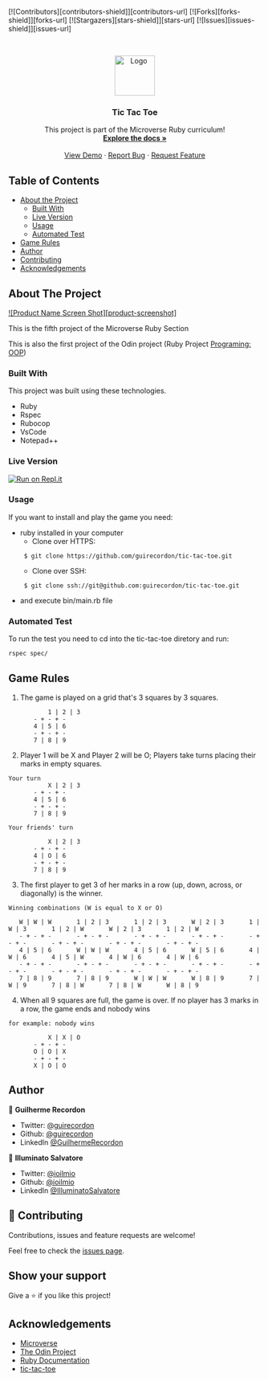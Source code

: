 <!--
*** Thanks for checking out this README Template. If you have a suggestion that would
*** make this better, please fork the repo and create a pull request or simply open
*** an issue with the tag "enhancement".
*** Thanks again! Now go create something AMAZING! :D
-->

<!-- PROJECT SHIELDS -->
<!--
*** I'm using markdown "reference style" links for readability.
*** Reference links are enclosed in brackets [ ] instead of parentheses ( ).
*** See the bottom of this document for the declaration of the reference variables
*** for contributors-url, forks-url, etc. This is an optional, concise syntax you may use.
*** https://www.markdownguide.org/basic-syntax/#reference-style-links
-->
[![Contributors][contributors-shield]][contributors-url]
[![Forks][forks-shield]][forks-url]
[![Stargazers][stars-shield]][stars-url]
[![Issues][issues-shield]][issues-url]
<!-- PROJECT LOGO -->
<br />
<p align="center">
  <a href="https://github.com/euqueme/tic-tac-toe">
    <img src="img/mLogo.png" alt="Logo" width="80" height="80">
  </a>

  <h3 align="center">Tic Tac Toe</h3>

  <p align="center">
    This project is part of the Microverse Ruby curriculum!
    <br />
    <a href="https://github.com/guirecordon/tic-tac-toe"><strong>Explore the docs »</strong></a>
    <br />
    <br />
    <a href="https://repl.it/@ioilmio/tic-tac-toe">View Demo</a>
    ·
    <a href="https://github.com/guirecordon/tic-tac-toe/issues">Report Bug</a>
    ·
    <a href="https://github.com/guirecordon/tic-tac-toe/issues">Request Feature</a>
  </p>
</p>


## Table of Contents

* [About the Project](#about-the-project)
  * [Built With](#built-with)
  * [Live Version](#live-version)
  * [Usage](#usage)
  * [Automated Test](#automated-test)
* [Game Rules](#game-rules)
* [Author](#author)
* [Contributing](#contributing)
* [Acknowledgements](#acknowledgements)

## About The Project

[![Product Name Screen Shot][product-screenshot]](https://tictactoe.ioilmio.repl.run)

This is the fifth project of the Microverse Ruby Section

This is also the first project of the Odin project (Ruby Project [Programing: OOP](https://www.theodinproject.com/courses/ruby-programming/lessons/oop))

### Built With
This project was built using these technologies.
* Ruby
* Rspec
* Rubocop
* VsCode
* Notepad++

### Live Version

[![Run on Repl.it](https://repl.it/badge/github/guirecordon/tictactoe)](https://repl.it/github/guirecordon/tictactoe)


### Usage

If you want to install and play the game you need: 
* ruby installed in your computer
  - Clone over HTTPS:
  ```
   $ git clone https://github.com/guirecordon/tic-tac-toe.git
  ```
  - Clone over SSH:
  ```
   $ git clone ssh://git@github.com:guirecordon/tic-tac-toe.git
  ```
* and execute bin/main.rb file 


### Automated Test

To run the test you need to cd into the tic-tac-toe diretory and run:

```rspec spec/```

## Game Rules

1. The game is played on a grid that's 3 squares by 3 squares.
```
           1 | 2 | 3
	   - + - + -
	   4 | 5 | 6
	   - + - + -
	   7 | 8 | 9

```

2. Player 1 will be X and Player 2 will be O; Players take turns placing their marks in empty squares.

```
Your turn
           X | 2 | 3
	   - + - + -
	   4 | 5 | 6
	   - + - + -
	   7 | 8 | 9

Your friends' turn

           X | 2 | 3
	   - + - + -
	   4 | O | 6
	   - + - + -
	   7 | 8 | 9

```

3. The first player to get 3 of her marks in a row (up, down, across, or diagonally) is the winner.

```
Winning combinations (W is equal to X or O)

   W | W | W       1 | 2 | 3	   1 | 2 | 3       W | 2 | 3       1 | W | 3	   1 | 2 | W       W | 2 | 3	   1 | 2 | W
   - + - + -	   - + - + -	   - + - + -	   - + - + -	   - + - + -	   - + - + -	   - + - + -	   - + - + -
   4 | 5 | 6	   W | W | W	   4 | 5 | 6	   W | 5 | 6	   4 | W | 6	   4 | 5 | W	   4 | W | 6	   4 | W | 6
   - + - + -	   - + - + -	   - + - + -	   - + - + -	   - + - + -	   - + - + -	   - + - + -	   - + - + -
   7 | 8 | 9	   7 | 8 | 9	   W | W | W	   W | 8 | 9	   7 | W | 9	   7 | 8 | W	   7 | 8 | W	   W | 8 | 9

```

4. When all 9 squares are full, the game is over. If no player has 3 marks in a row, the game ends and nobody wins

```
for example: nobody wins

           X | X | O
	   - + - + -
	   O | O | X
	   - + - + -
	   X | O | O

```

## Author
👤 **Guilherme Recordon** 

- Twitter: [@guirecordon](https://twitter.com/guirecordon) 
- Github: [@guirecordon](https://github.com/guirecordon)
- LinkedIn [@GuilhermeRecordon](www.linkedin.com/in/gui-recordon-marketingmba/)

👤 **Illuminato Salvatore** 
- Twitter: [@ioilmio](https://twitter.com/ioilmio) 
- Github: [@ioilmio](https://github.com/ioilmio) 
- LinkedIn [@IlluminatoSalvatore](https://www.linkedin.com/in/illuminato-salvatore/)

## 🤝 Contributing

Contributions, issues and feature requests are welcome!

Feel free to check the [issues page](https://github.com/guirecordon/tic-tac-toe/issues).

## Show your support

Give a ⭐️ if you like this project!

<!-- ACKNOWLEDGEMENTS -->
## Acknowledgements
* [Microverse](https://www.microverse.org/)
* [The Odin Project](https://www.theodinproject.com/)
* [Ruby Documentation](https://www.ruby-lang.org/en/documentation/)
* [tic-tac-toe](https://www.exploratorium.edu/brain_explorer/tictactoe.html)

<!-- MARKDOWN LINKS & IMAGES -->
<!-- https://www.markdownguide.org/basic-syntax/#reference-style-links -->

